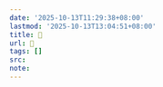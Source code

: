 ```yaml
---
date: '2025-10-13T11:29:38+08:00'
lastmod: '2025-10-13T13:04:51+08:00'
title: 󰢚
url: 󰢚
tags: []
src:
note:
---
```

